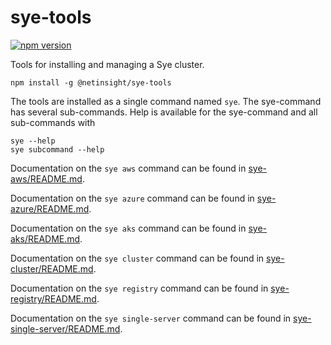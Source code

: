 # sye-tools

[![npm version](https://badge.fury.io/js/%40netinsight%2Fsye-tools.svg)](https://badge.fury.io/js/%40netinsight%2Fsye-tools)

Tools for installing and managing a Sye cluster.

    npm install -g @netinsight/sye-tools

The tools are installed as a single command named `sye`. The sye-command has several sub-commands. Help is available for the sye-command and all sub-commands with

    sye --help
    sye subcommand --help

Documentation on the `sye aws` command can be found in [sye-aws/README.md](sye-aws/README.md).

Documentation on the `sye azure` command can be found in [sye-azure/README.md](sye-azure/README.md).

Documentation on the `sye aks` command can be found in [sye-aks/README.md](sye-aks/README.md).

Documentation on the `sye cluster` command can be found in [sye-cluster/README.md](sye-cluster/README.md).

Documentation on the `sye registry` command can be found in [sye-registry/README.md](sye-registry/README.md).

Documentation on the `sye single-server` command can be found in [sye-single-server/README.md](sye-single-server/README.md).
